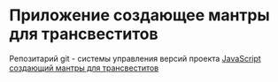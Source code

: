# Приложение создающее мантры для трансвеститов

Репозитарий git - системы управления версий проекта [JavaScript создающий мантры для трансвеститов](https://github.com/vo0doo/transfers-mantras.git)
